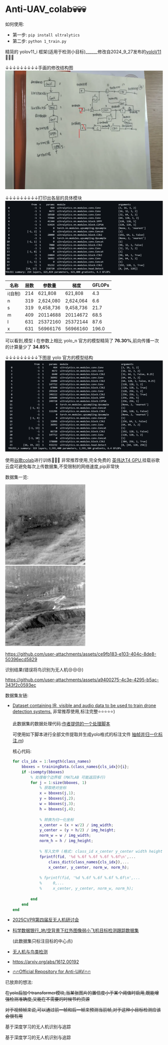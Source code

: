 # Anti-UAV_colab💀💀💀

如何使用:  

- 第一步: ```pip install ultralytics```
- 第二步: ```python 1_train.py```

精简的 yolov11_i 框架(适用于检测小目标)______修改自2024_9_27发布的[yoloV11](https://docs.ultralytics.com/)🥰🥰🥰

↓↓↓↓↓↓↓↓↓手画的修改结构图
![哈哈哈](image.png)

↓↓↓↓↓↓↓↓↓打印出各层的具体模块
![alt text](image-1.png)

| 名称 |层数|参数量|梯度|GFLOPs
|-----|---|--------|--------|------
|i(自制)|214|621,808|621,808|4.3
|     n|319|2,624,080|2,624,064|6.6
|     s|319|9,458,736|9,458,736|21.7
|     m|409|20114688|20114672|68.5
|     l|631|25372160|25372144|87.6
|     x|631|56966176|56966160|196.0

可以看到,模型 i 在参数上相比 yolo_n 官方的模型精简了 **76.30%**,前向传播一次的计算量少了 **34.85%**

↓↓↓↓↓↓↓↓↓下图是 yolo 官方的模型结构
![alt text](image-2.png)

使用[谷歌colab](https://colab.research.google.com/)进行训练🤩🤩🤩
非常推荐使用,完全免费的 [英伟达T4 GPU](https://www.nvidia.cn/data-center/tesla-t4/),挂载谷歌云盘可避免每次上传数据集,不受限制的网络速度,pip非常快

数据集一览:

![alt text](./ReadMe/1.bmp)
![alt text](./ReadMe/2.bmp)

<https://github.com/user-attachments/assets/ce9fb183-e103-404c-8de8-50396ecd5829>

识别结果(错误将鸟识别为无人机😒😒😒)

<https://github.com/user-attachments/assets/a9400275-4c3e-4295-b5ac-343f2c0593ec>

数据集友链:

- [Dataset containing IR, visible and audio data to be used to train drone detection systems.](https://github.com/DroneDetectionThesis/Drone-detection-dataset) 非常推荐使用,标注完整⭐⭐⭐⭐⭐)

    此数据集的数据处理代码:[作者提供的一个处理脚本](https://github.com/DroneDetectionThesis/Drone-detection-dataset/blob/6598976ba1a5f5adf3f309b570254582f909c0f3/Data/Create_a_dataset_from_videos_and_labels.m)

    可使用如下脚本进行全部文件提取并生成yolo格式的标注文件 [抽帧并归一化标注.m](https://github.com/liushihowe/Anti-UAV_colab_git/blob/6c3b72415735c79f3b6e0fd91bcfe206a675f791/datasets/%E6%8A%BD%E5%B8%A7%E5%B9%B6%E8%BD%AC%E5%8C%96%E4%B8%BAyolo%E6%A0%87%E6%B3%A8%E7%9A%84%E6%A0%BC%E5%BC%8F.m))

    核心代码:

    ```matlab
    for cls_idx = 1:length(class_names)
        bboxes = trainingData.(class_names{cls_idx}){i};
        if ~isempty(bboxes)
            % 处理每个边界框 (MATLAB 可能返回多行)
            for j = 1:size(bboxes, 1)
                % 获取绝对坐标
                x = bboxes(j,1);
                y = bboxes(j,2);
                w = bboxes(j,3);
                h = bboxes(j,4);
                
                % 转换为归一化坐标
                x_center = (x + w/2) / img_width;
                y_center = (y + h/2) / img_height;
                norm_w = w / img_width;
                norm_h = h / img_height;
                
                % 写入文件 (格式: class_id x_center y_center width height)
                fprintf(fid, '%d %.6f %.6f %.6f %.6f\n',...
                    class_dict(class_names{cls_idx}),...
                    x_center, y_center, norm_w, norm_h);

                % fprintf(fid, '%d %.6f %.6f %.6f %.6f\n',...
                %     0,...
                %     x_center, y_center, norm_w, norm_h);

            end
        end
    end
    ```

- [2025CVPR第四届反无人机研讨会](https://anti-uav.github.io/)
- [科学数据银行_地/空背景下红外图像弱小飞机目标检测跟踪数据集](https://www.scidb.cn/detail?dataSetId=720626420933459968)

    (此数据集只标注目标的中心点)
- [无人机与鸟类检测](https://www.mdpi.com/1424-8220/21/8/2824)
- <https://arxiv.org/abs/1612.00192>
- [🔥🔥Official Repository for Anti-UAV🔥🔥](https://github.com/ZhaoJ9014/Anti-UAV)

已放弃的想法:

~~在yolo后加个transformer模块,当某张图片的置信度小于某个阈值时启用,既能增强检测准确度,又能在不需要的时候节约资源~~

~~对于视频帧来说,可以通过前一帧和后一帧来预测当前帧,对于这种小目标检测应该会很有用~~

基于深度学习的无人机识别与追踪

基于深度学习的无人机识别与追踪

